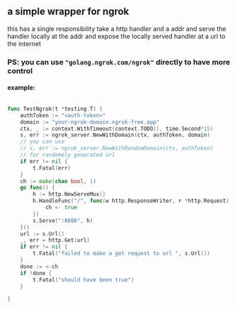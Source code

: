 ## a simple wrapper for ngrok

this has a single responsibility
take a http handler and a addr and serve the handler locally at the addr and expose the locally served handler at a url to the internet

### PS: you can use `"golang.ngrok.com/ngrok"` directly to have more control

#### example:
```go

func TestNgrok(t *testing.T) {
	authToken := "<auth-token>"
	domain := "your-ngrok-domain.ngrok-free.app"
	ctx, _ := context.WithTimeout(context.TODO(), time.Second*15)
	s, err := ngrok_server.NewWithDomain(ctx, authToken, domain)
	// you can use
	// s, err := ngrok_server.NewWithRandomDomain(ctx, authToken)
	// for randomely generated url
	if err != nil {
		t.Fatal(err)
	}
	ch := make(chan bool, 1)
	go func() {
		h := http.NewServeMux()
		h.HandleFunc("/", func(w http.ResponseWriter, r *http.Request) {
			ch <- true
		})
		s.Serve(":8888", h)
	}()
	url := s.Url()
	_, err = http.Get(url)
	if err != nil {
		t.Fatal("failed to make a get request to url ", s.Url())
	}
	done := <-ch
	if !done {
		t.Fatal("should have been true")
	}

}
```